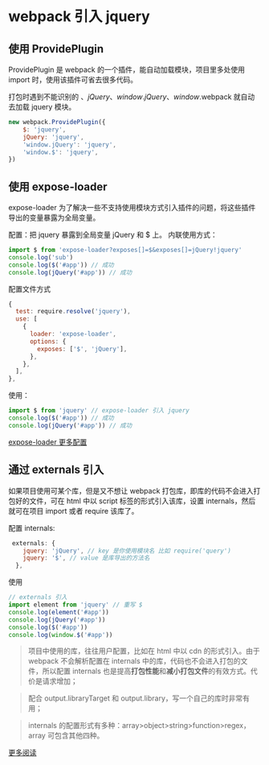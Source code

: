 # webpack 引入 jquery

## 使用 ProvidePlugin

ProvidePlugin 是 webpack 的一个插件，能自动加载模块，项目里多处使用 import 时，使用该插件可省去很多代码。

打包时遇到不能识别的 $、jQuery、window.jQuery、window.$webpack 就自动去加载 jquery 模块。

```js
new webpack.ProvidePlugin({
	$: 'jquery',
	jQuery: 'jquery',
	'window.jQuery': 'jquery',
	'window.$': 'jquery',
})
```

## 使用 expose-loader

expose-loader 为了解决一些不支持使用模块方式引入插件的问题，将这些插件导出的变量暴露为全局变量。

配置：把 jquery 暴露到全局变量 jQuery 和 \$ 上。
内联使用方式：

```js
import $ from 'expose-loader?exposes[]=$&exposes[]=jQuery!jquery'
console.log('sub')
console.log($('#app')) // 成功
console.log(jQuery('#app')) // 成功
```

配置文件方式

```js
{
  test: require.resolve('jquery'),
  use: [
    {
      loader: 'expose-loader',
      options: {
        exposes: ['$', 'jQuery'],
      },
    },
  ],
},
```

使用：

```js
import $ from 'jquery' // expose-loader 引入 jquery
console.log($('#app')) // 成功
console.log(jQuery('#app')) // 成功
```

[expose-loader 更多配置](https://www.npmjs.com/package/expose-loader)

## 通过 externals 引入

如果项目使用可某个库，但是又不想让 webpack 打包库，即库的代码不会进入打包好的文件，可在 html 中以 script 标签的形式引入该库，设置 internals，然后就可在项目 import 或者 require 该库了。

配置 internals:

```js
 externals: {
    jquery: 'jQuery', // key 是你使用模块名 比如 require('query')
    jquery: '$', // value 是库导出的方法名
  },
```

使用

```js
// externals 引入
import element from 'jquery' // 重写 $
console.log(element('#app'))
console.log(jQuery('#app'))
console.log($('#app'))
console.log(window.$('#app'))
```

> 项目中使用的库，往往用户配置，比如在 html 中以 cdn 的形式引入。由于 webpack 不会解析配置在 internals 中的库，代码也不会进入打包的文件，所以配置 internals 也是提高**打包性能**和**减小打包文件**的有效方式。代价是请求增加；

> 配合 output.libraryTarget 和 output.library，写一个自己的库时非常有用；

> internals 的配置形式有多种：array>object>string>function>regex，array 可包含其他四种。

[更多阅读](https://www.tangshuang.net/3343.html)
